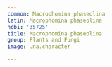 ```yaml
---
common: Macrophomina phaseolina
latin: Macrophomina phaseolina
ncbi: '35725'
title: Macrophomina phaseolina
group: Plants and Fungi
image: .na.character

---
```

